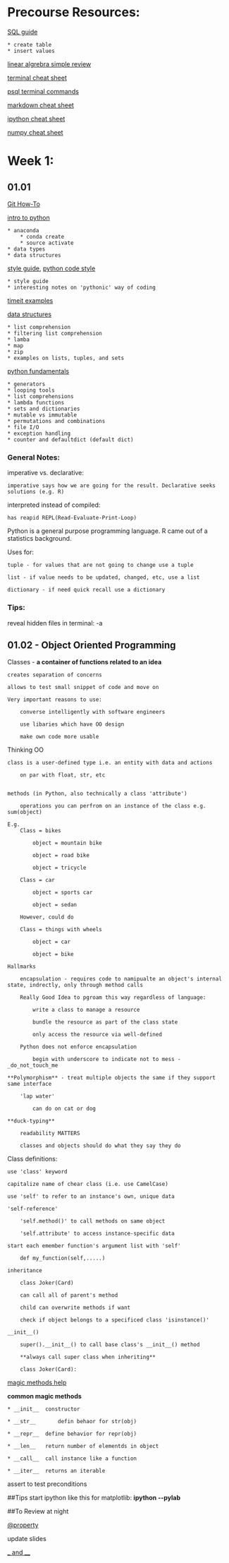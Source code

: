 # Precourse Resources:

[SQL guide](https://github.com/benjamineverett/precourse/blob/master/Chapter_3_SQL/resources/create_sql_table.md)

	* create table
	* insert values

[linear algrebra simple review](https://github.com/benjamineverett/precourse/tree/master/Chapter_2_Linear_Algebra)

[terminal cheat sheet](https://github.com/benjamineverett/immersive_notes/blob/master/docs/terminal_cheat_sheet.txt)

[psql terminal commands](https://github.com/benjamineverett/immersive_notes/blob/master/docs/psql_commands.png)

[markdown cheat sheet](https://github.com/benjamineverett/immersive_notes/blob/master/docs/markdown_cheatsheet.pdf)

[ipython cheat sheet](https://github.com/benjamineverett/immersive_notes/blob/master/docs/iPythonCheatSheet.svg)

[numpy cheat sheet](https://github.com/benjamineverett/immersive_notes/blob/master/docs/Numpy_Python_Cheat_Sheet.pdf)



	

# Week 1: 
## 01.01

[Git How-To](https://github.com/benjamineverett/immersive_notes/blob/master/docs/lecture_01_01_python_intro.pdf)

[intro to python](https://github.com/benjamineverett/immersive_notes/blob/master/docs/lecture_01_01_python_intro.pdf)
	
	* anaconda
		* conda create
		* source activate
	* data types
	* data structures
	
[style guide](http://legacy.python.org/dev/peps/pep-0008/), [python code style](http://python-guide-pt-br.readthedocs.io/en/latest/writing/style/)

	* style guide
	* interesting notes on 'pythonic' way of coding

[timeit examples](https://github.com/benjamineverett/immersive_notes/blob/master/docs/01_01_timeit_examples.ipynb)

[data structures](https://github.com/benjamineverett/immersive_notes/blob/master/docs/01_01_data_structures.ipynb)

	* list comprehension
	* filtering list comprehension
	* lamba
	* map
	* zip
	* examples on lists, tuples, and sets

[python fundamentals](https://github.com/benjamineverett/precourse/blob/master/Chapter_1_Python_Syntax/resources/python.md)

	* generators
	* looping tools
	* list comprehensions
	* lambda functions
	* sets and dictionaries
	* mutable vs immutable
	* permutations and combinations
	* file I/O
	* exception handling
	* counter and defaultdict (default dict)

	
### General Notes:

imperative vs. declarative:
	
	imperative says how we are going for the result. Declarative seeks solutions (e.g. R)

interpreted instead of compiled:

	has reapid REPL(Read-Evaluate-Print-Loop)

Python is a general purpose programming language. R came out of a statistics background.

Uses for:

	tuple - for values that are not going to change use a tuple

	list - if value needs to be updated, changed, etc, use a list

	dictionary - if need quick recall use a dictionary

### Tips:

reveal hidden files in terminal: -a

## 01.02 - **Object Oriented Programming**

Classes - **a container of functions related to an idea**

	creates separation of concerns
	
	allows to test small snippet of code and move on
	
	Very important reasons to use:
	
		converse intelligently with software engineers
	
		use libaries which have OO design
	
		make own code more usable

Thinking OO

	class is a user-defined type i.e. an entity with data and actions
		
		on par with float, str, etc
		

	methods (in Python, also technically a class 'attribute')
		
		operations you can perfrom on an instance of the class e.g. sum(object)

	E.g.
		Class = bikes
			
			object = mountain bike
			
			object = road bike
			
			object = tricycle
		
		Class = car
		
			object = sports car
		
			object = sedan

		However, could do
		
		Class = things with wheels
		
			object = car
		
			object = bike

	Hallmarks

		encapsulation - requires code to namipualte an object's internal state, indrectly, only through method calls

		Really Good Idea to pgroam this way regardless of language:

			write a class to manage a resource

			bundle the resource as part of the class state

			only access the resource via well-defined

		Python does not enforce encapsulation
			
			begin with underscore to indicate not to mess - _do_not_touch_me

	**Polymorphism** - treat multiple objects the same if they support same interface
		
		'lap water'

			can do on cat or dog

	**duck-typing**
	
		readability MATTERS

		classes and objects should do what they say they do

Class definitions:

	use 'class' keyword

	capitalize name of chear class (i.e. use CamelCase)

	use 'self' to refer to an instance's own, unique data
	
	'self-reference'

		'self.method()' to call methods on same object
		
		'self.attribute' to access instance-specific data

	start each emember function's argument list with 'self'

		def my_function(self,.....)

	inheritance
		
		class Joker(Card)
	
		can call all of parent's method

		child can overwrite methods if want

		check if object belongs to a specificed class 'isinstance()'

	__init__()

		super().__init__() to call base class's __init__() method
	
		**always call super class when inheriting**

		class Joker(Card):

[magic methods help](http://www.python-course.eu/python3_magic_methods.php)

**common magic methods**


	* __init__ 	constructor

	* __str__	 	defin behaor for str(obj)
	
	* __repr__ 	define behavior for repr(obj)
	
	* __len__ 	return number of elementds in object

	* __call__ 	call instance like a function

	* __iter__ 	returns an iterable

 
assert to test preconditions



		

##Tips
	start ipython like this for matplotlib: **ipython --pylab**

##To Review at night

[@property](https://www.blog.pythonlibrary.org/2014/01/20/python-201-properties/)

update slides

[_ and __](https://dbader.org/blog/meaning-of-underscores-in-python)


		

	
	



